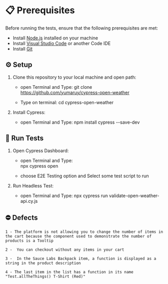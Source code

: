 
# 📋 Prerequisites

Before running the tests, ensure that the following prerequisites are met:

- Install [Node.js](https://nodejs.org/) installed on your machine
- Install [Visual Studio Code](https://code.visualstudio.com/download) or another Code IDE
- Install [Git](https://git-scm.com/downloads)

## ⚙️ Setup

1. Clone this repository to your local machine and open path:

   - open Terminal and Type: 
                git clone https://github.com/yumaruy/cypress-open-weather


   - Type on terminal: 
                cd cypress-open-weather

2. Install Cypress:

   - open Terminal and Type: 
                npm install cypress --save-dev
   

## 🎢 Run Tests

1. Open Cypress Dashboard:

   - open Terminal and Type:   
                npx cypress open

   - choose E2E Testing option and Select some test script to run

2. Run Headless Test:

   - open Terminal and Type: 
                npx cypress run validate-open-weather-api.cy.js




## ⛔ Defects

    1 - The platform is not allowing you to change the number of items in the cart because the component used to demonstrate the number of products is a Tooltip

    2 -  You can checkout without any items in your cart

    3 -  In the Sauce Labs Backpack item, a function is displayed as a string in the product description

    4 - The last item in the list has a function in its name "Test.allTheThings() T-Shirt (Red)"
